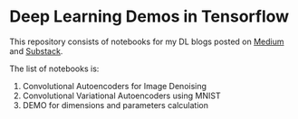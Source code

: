 # Deep Learning Demos in Tensorflow

This repository consists of notebooks for my DL blogs posted on [Medium](https://medium.com/@mohanarc) and [Substack](https://substack.com/@mohanarc?r=1ljeoy&utm_campaign=profile&utm_medium=profile-page).

The list of notebooks is:

1. Convolutional Autoencoders for Image Denoising
2. Convolutional Variational Autoencoders using MNIST
3. DEMO for dimensions and parameters calculation
